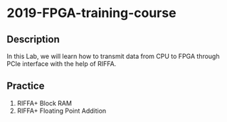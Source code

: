 # 2019-FPGA-training-course
## Description
In this Lab, we will learn how to transmit data from CPU to FPGA through PCIe interface with the help of RIFFA.
## Practice
1. RIFFA+ Block RAM
2. RIFFA+ Floating Point Addition
